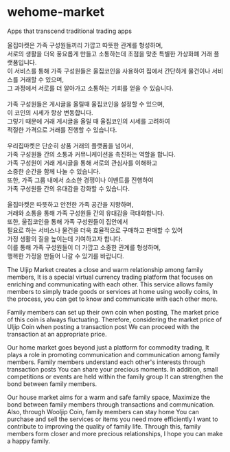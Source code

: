  # wehome-market
Apps that transcend traditional trading apps

울집마켓은 가족 구성원들끼리 가깝고 따뜻한 관계를 형성하며,<br />
서로의 생활을 더욱 풍요롭게 만들고 소통하는데 초점을 맞춘 특별한 가상화폐 거래 플랫폼입니다.<br />
이 서비스를 통해 가족 구성원들은 울집코인을 사용하여 집에서 간단하게 물건이나 서비스를 거래할 수 있으며,<br />
그 과정에서 서로를 더 알아가고 소통하는 기회를 얻을 수 있습니다.<br />
<br />
가족 구성원들은 게시글을 올릴때 울집코인을 설정할 수 있으며,<br />
이 코인의 시세가 항상 변동합니다.<br />
그렇기 때문에 거래 게시글을 올릴 때 울집코인의 시세를 고려하여<br />
적절한 가격으로 거래를 진행할 수 있습니다.<br />
<br />
우리집마켓은 단순히 상품 거래의 플랫폼을 넘어서, <br />
가족 구성원들 간의 소통과 커뮤니케이션을 촉진하는 역할을 합니다.<br />
가족 구성원이 거래 게시글을 통해 서로의 관심사를 이해하고<br />
소중한 순간을 함께 나눌 수 있습니다.<br />
또한, 가족 그룹 내에서 소소한 경쟁이나 이벤트를 진행하여<br />
가족 구성원들 간의 유대감을 강화할 수 있습니다.<br />
<br />
울집마켓은 따뜻하고 안전한 가족 공간을 지향하며,<br />
거래와 소통을 통해 가족 구성원들 간의 유대감을 극대화합니다.<br />
또한, 울집코인을 통해 가족 구성원들이 집안에서<br />
필요로 하는 서비스나 물건을 더욱 효율적으로 구매하고 판매할 수 있어<br />
가정 생활의 질을 높이는데 기여하고자 합니다.<br />
이를 통해 가족 구성원들이 더 가깝고 소중한 관계를 형성하며,<br />
행복한 가정을 만들어 나갈 수 있기를 바랍니다.<br />

The Uljip Market creates a close and warm relationship among family members,
It is a special virtual currency trading platform that focuses on enriching and communicating with each other.
This service allows family members to simply trade goods or services at home using woolly coins,
In the process, you can get to know and communicate with each other more.

Family members can set up their own coin when posting,
The market price of this coin is always fluctuating.
Therefore, considering the market price of Uljip Coin when posting a transaction post
We can proceed with the transaction at an appropriate price.

Our home market goes beyond just a platform for commodity trading,
It plays a role in promoting communication and communication among family members.
Family members understand each other's interests through transaction posts
You can share your precious moments.
In addition, small competitions or events are held within the family group
It can strengthen the bond between family members.

Our house market aims for a warm and safe family space,
Maximize the bond between family members through transactions and communication.
Also, through Wooljip Coin, family members can stay home
You can purchase and sell the services or items you need more efficiently
I want to contribute to improving the quality of family life.
Through this, family members form closer and more precious relationships,
I hope you can make a happy family.

